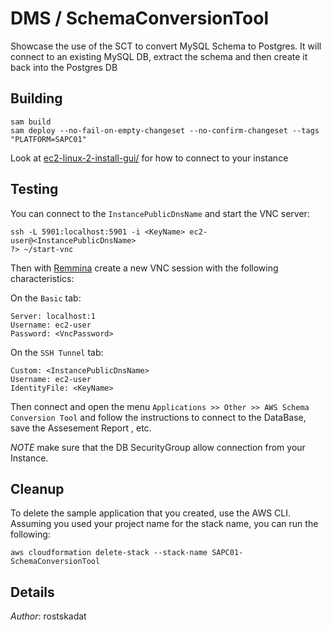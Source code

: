 # DMS / SchemaConversionTool

Showcase the use of the SCT to convert MySQL Schema to Postgres. It will connect to an existing MySQL DB, extract the schema and then create it back into the Postgres DB

## Building

```shell
sam build 
sam deploy --no-fail-on-empty-changeset --no-confirm-changeset --tags "PLATFORM=SAPC01" 
``` 
Look at [ec2-linux-2-install-gui/](https://aws.amazon.com/premiumsupport/knowledge-center/ec2-linux-2-install-gui/) for how to connect to your instance

## Testing

You can connect to the `InstancePublicDnsName` and start the VNC server:

```shell
ssh -L 5901:localhost:5901 -i <KeyName> ec2-user@<InstancePublicDnsName>
?> ~/start-vnc
```

Then with [Remmina](https://remmina.org/) create a new VNC session with the following characteristics:

On the `Basic` tab:
```
Server: localhost:1
Username: ec2-user
Password: <VncPassword>
```

On the `SSH Tunnel` tab:
```
Custom: <InstancePublicDnsName>
Username: ec2-user
IdentityFile: <KeyName>
```

Then connect and open the menu `Applications >> Other >> AWS Schema Conversion Tool` and follow the instructions to connect to the DataBase, save the Assesement Report , etc.

*NOTE* make sure that the DB SecurityGroup allow connection from your Instance. 

## Cleanup

To delete the sample application that you created, use the AWS CLI. Assuming you used your project name for the stack name, you can run the following:

```shell
aws cloudformation delete-stack --stack-name SAPC01-SchemaConversionTool
```

## Details

*Author*: rostskadat
